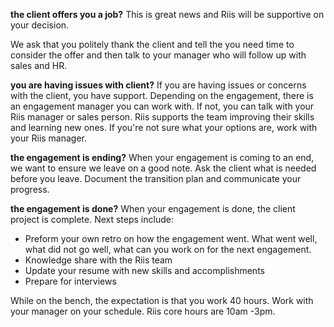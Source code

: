 **the client offers you a job?** 
This is great news and Riis will be supportive on your decision.  

We ask that you politely thank the client and tell the you need time to consider the offer and then talk to your manager who will follow up with sales and HR.

**you are having issues with client?**
If you are having issues or concerns with the client, you have support.  Depending on the engagement, there is an engagement manager you can work with.  If not, you can talk with your Riis manager or sales person.
Riis supports the team improving their skills and learning new ones.  If you're not sure what your options are, work with your Riis manager. 

**the engagement is ending?**
When your engagement is coming to an end, we want to ensure we leave on a good note. Ask the client what is needed before you leave. Document the transition plan and communicate your progress.

**the engagement is done?**
When your engagement is done, the client project is complete. Next steps include:
- Preform your own retro on how the engagement went. What went well, what did not go well, what can you work on for the next engagement.
- Knowledge share with the Riis team
- Update your resume with new skills and accomplishments
- Prepare for interviews

While on the bench, the expectation is that you work 40 hours.  Work with your manager on your schedule.  Riis core hours are 10am -3pm.



